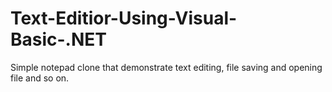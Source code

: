 # Text-Editior-Using-Visual-Basic-.NET
Simple notepad clone that demonstrate text editing, file saving and opening file and so on.
